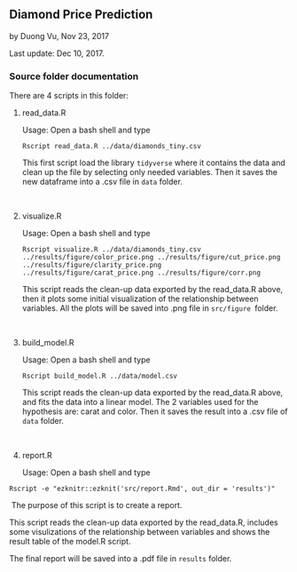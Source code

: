 ## Diamond Price Prediction

by Duong Vu, Nov 23, 2017

Last update: Dec 10, 2017.

### Source folder documentation

There are 4 scripts in this folder:

1. read_data.R

   Usage: Open a bash shell and type

   ```
   Rscript read_data.R ../data/diamonds_tiny.csv
   ```

   This first script load the library `tidyverse` where it contains the data and clean up the file by selecting only needed variables. Then it saves the new dataframe into a .csv file in `data` folder.

   ​

2. visualize.R

   Usage: Open a bash shell and type

   ```
   Rscript visualize.R ../data/diamonds_tiny.csv ../results/figure/color_price.png ../results/figure/cut_price.png ../results/figure/clarity_price.png ../results/figure/carat_price.png ../results/figure/corr.png
   ```

   This script reads the clean-up data exported by the read_data.R above, then it plots some initial visualization of the relationship between variables. All the plots will be saved into .png file in `src/figure `folder. 

   ​

3. build_model.R

   Usage: Open a bash shell and type

   ```
   Rscript build_model.R ../data/model.csv
   ```

   This script reads the clean-up data exported by the read_data.R above, and fits the data into a linear model. The 2 variables used for the hypothesis are: carat and color. Then it saves the result into a .csv file of `data` folder.

   ​

4. report.R

   Usage: Open a bash shell and type

```
Rscript -e "ezknitr::ezknit('src/report.Rmd', out_dir = 'results')"
```

​	The purpose of this script is to create a report.  

This script reads the clean-up data exported by the read_data.R, includes some visulizations of the relationship between variables and shows the result table of the model.R script.          

The final report will be saved into a .pdf file in `results` folder. 